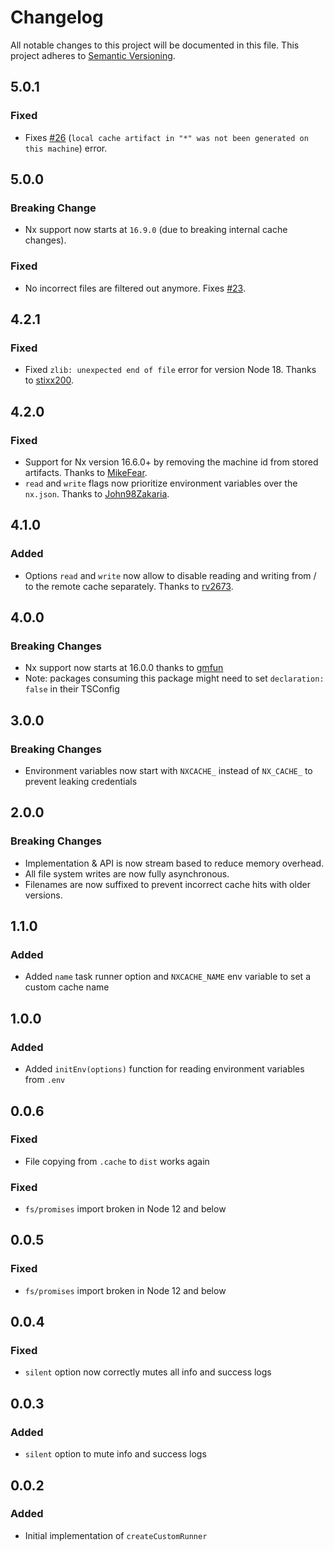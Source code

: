 # Changelog

All notable changes to this project will be documented in this file.
This project adheres to [Semantic Versioning](https://semver.org/spec/v2.0.0.html).

## 5.0.1

### Fixed

- Fixes [#26](https://github.com/NiklasPor/nx-remotecache-custom/issues/26) (`local cache artifact in "*" was not been generated on this machine`) error.

## 5.0.0

### Breaking Change

- Nx support now starts at `16.9.0` (due to breaking internal cache changes).

### Fixed

- No incorrect files are filtered out anymore. Fixes [#23](https://github.com/NiklasPor/nx-remotecache-custom/issues/23).

## 4.2.1

### Fixed

- Fixed `zlib: unexpected end of file` error for version Node 18. Thanks to [stixx200](https://github.com/stixx200).

## 4.2.0

### Fixed

- Support for Nx version 16.6.0+ by removing the machine id from stored artifacts. Thanks to [MikeFear](https://github.com/MikeFear).
- `read` and `write` flags now prioritize environment variables over the `nx.json`. Thanks to [John98Zakaria](https://github.com/John98Zakaria).

## 4.1.0

### Added

- Options `read` and `write` now allow to disable reading and writing from / to the remote cache separately. Thanks to [rv2673](https://github.com/rv2673).

## 4.0.0

### Breaking Changes

- Nx support now starts at 16.0.0 thanks to [gmfun](https://github.com/gmfun)
- Note: packages consuming this package might need to set `declaration: false` in their TSConfig

## 3.0.0

### Breaking Changes

- Environment variables now start with `NXCACHE_` instead of `NX_CACHE_` to prevent leaking credentials

## 2.0.0

### Breaking Changes

- Implementation & API is now stream based to reduce memory overhead.
- All file system writes are now fully asynchronous.
- Filenames are now suffixed to prevent incorrect cache hits with older versions.

## 1.1.0

### Added

- Added `name` task runner option and `NXCACHE_NAME` env variable to set a custom cache name

## 1.0.0

### Added

- Added `initEnv(options)` function for reading environment variables from `.env`

## 0.0.6

### Fixed

- File copying from `.cache` to `dist` works again

### Fixed

- `fs/promises` import broken in Node 12 and below

## 0.0.5

### Fixed

- `fs/promises` import broken in Node 12 and below

## 0.0.4

### Fixed

- `silent` option now correctly mutes all info and success logs

## 0.0.3

### Added

- `silent` option to mute info and success logs

## 0.0.2

### Added

- Initial implementation of `createCustomRunner`
